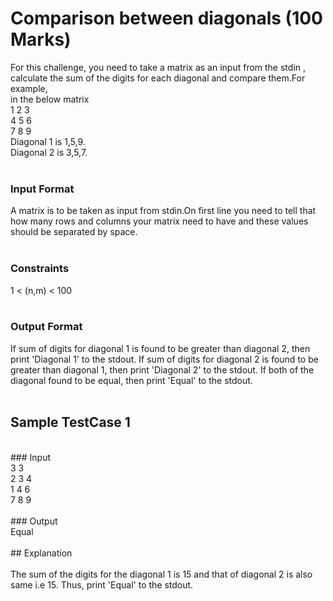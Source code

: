 # Comparison between diagonals (100 Marks)<br/>
For this challenge, you need to take a matrix as an input from the stdin , calculate the sum of the digits for each diagonal and compare them.For example,<br/>
in the below matrix<br/>
1 2 3<br/>
4 5 6<br/>
7 8 9<br/>
Diagonal 1 is 1,5,9.<br/>
Diagonal 2 is 3,5,7.<br/>
<br/>
### Input Format<br/>
A matrix is to be taken as input from stdin.On first line you need to tell that how many rows and columns your matrix need to have and these values should be separated by space.<br/>
<br/>
### Constraints<br/>
1 < (n,m) < 100<br/>
<br/>
### Output Format<br/>
If sum of digits for diagonal 1 is found to be greater than diagonal 2, then print 'Diagonal 1' to the stdout. If sum of digits for diagonal 2 is found to be greater than diagonal 1, then print 'Diagonal 2' to the stdout. If both of the diagonal found to be equal, then print 'Equal' to the stdout.<br/>
<br/>
## Sample TestCase 1<br/>
<br/>
### Input<br/>
3 3<br/>
2 3 4<br/>
1 4 6<br/>
7 8 9<br/>
<br/>
### Output<br/>
Equal<br/>
<br/>
## Explanation<br/>
<br/>
The sum of the digits for the diagonal 1 is 15 and that of diagonal 2 is also same i.e 15. Thus, print 'Equal' to the stdout.<br/>